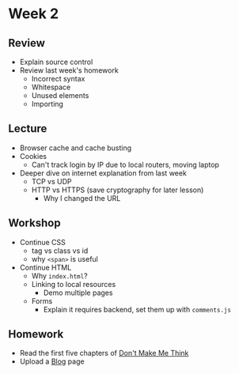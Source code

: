 # Week 2

## Review

- Explain source control
- Review last week's homework
  - Incorrect syntax
  - Whitespace
  - Unused elements
  - Importing

## Lecture

- Browser cache and cache busting
- Cookies
  - Can't track login by IP due to local routers, moving laptop
- Deeper dive on internet explanation from last week
  - TCP vs UDP
  - HTTP vs HTTPS (save cryptography for later lesson)
    - Why I changed the URL

## Workshop

- Continue CSS
  - tag vs class vs id
  - why `<span>` is useful
- Continue HTML
  - Why `index.html`?
  - Linking to local resources
    - Demo multiple pages
  - Forms
    - Explain it requires backend, set them up with `comments.js`

## Homework

- Read the first five chapters of [Don't Make Me Think](http://static.mpaulweeks.com/files/think.pdf)
- Upload a [Blog](/homework/blog) page
